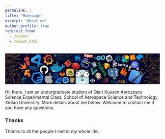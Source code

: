 ```yaml
---
permalink: /
title: "Homepage"
excerpt: "About me"
author_profile: true
redirect_from: 
  - /about/
  - /about.html
---
```



![first page](/images/68747470733a2f2f63646e2e6a7364656c6976722e6e65742f67682f73756e3032323553554e2f70686f746f732f696d616765732f3230323131303331313932343834342e706e67.png
)

Hi, there. I am an undergraduate student of Qian Xuesen Aerospace Science Experimental Class, School of Aerospace Science and Technology, Xidian University. More details about me below. Welcome to contact me if you have any questions.




### Thanks
Thanks to all the people I met in my whole life.

